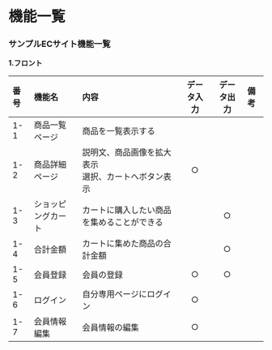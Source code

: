 # 機能一覧
### サンプルECサイト機能一覧
**1.フロント**

|番号|機能名|内容|データ入力|データ出力|備考|
|:---|:---|:---|:---:|:---:|:---|
|1-1|商品一覧ページ|商品を一覧表示する||||
|1-2|商品詳細ページ|説明文、商品画像を拡大表示<br>選択、カートへボタン表示|○||||
|1-3|ショッピングカート|カートに購入したい商品を集めることができる||○||
|1-4|合計金額|カートに集めた商品の合計金額||○||
|1-5|会員登録|会員の登録|○|○||
|1-6|ログイン|自分専用ページにログイン|○|||
|1-7|会員情報編集|会員情報の編集|○|||
